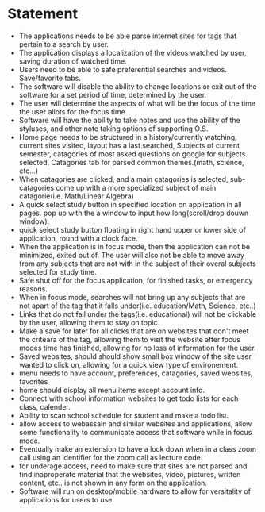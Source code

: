 # Statement

- The applications needs to be able parse internet sites for tags that pertain to a search by user.
- The application displays a localization of the videos watched by user, saving duration of watched time. 
- Users need to be able to safe preferential searches and videos. Save/favorite tabs.
- The software will disable the ability to change locations or exit out of the software for a set period of time, determined by the user.
- The user will determine the aspects of what will be the focus of the time the user allots for the focus time. 
- Software will have the ability to take notes and use the ability of the styluses, and other note taking options of supporting O.S.
- Home page needs to be structured in a history/currently watching, current sites visited, layout has a last searched, Subjects of current semester, catagories of most asked questions on google for subjects selected, Catagories tab for parsed common themes.(math, science, etc...)
- When catagories are clicked, and a main catagories is selected, sub-catagories come up with a more specialized subject of main catagorie(i.e. Math/Linear Algebra)
- A quick select study button in specified location on application in all pages. pop up with the a window to input how long(scroll/drop douwn window).
- quick select study button floating in right hand upper or lower side of application, round with a clock face. 
- When the application is in focus mode, then the application can not be minimized, exited out of. The user will also not be able to move away from any subjects that are not with in the subject of their overal subjects selected for study time. 
- Safe shut off for the focus application, for finished tasks, or emergency reasons. 
- When in focus mode, searches will not bring up any subjects that are not apart of the tag that it falls under(i.e. education/Math, Science, etc..)
- Links that do not fall under the tags(i.e. educational) will not be clickable by the user, allowing them to stay on topic.
- Make a save for later for all clicks that are on websites that don't meet the criteara of the tag, allowing them to visit the website after focus modes time has finished, allowing for no loss of information for the user. 
- Saved websites, should should show small box window of the site user wanted to click on, allowing for a quick view type of environement. 
- menu needs to have account, preferences, catagories, saved websites, favorites
- home should display all menu items except account info.
- Connect with school information websites to get todo lists for each class, calender. 
- Ability to scan school schedule for student and make a todo list. 
- allow access to webassain and similar websites and applications, allow some functionality to communicate access that software while in focus mode.
- Eventually make an extension to have a lock down when in a class zoom call using an identifier for the zoom call as lecture code.
- for underage access, need to make sure that sites are not parsed and find inaproperate material that the websites, video, pictures, written content, etc.. is not shown in  any form on the application.
- Software will run on desktop/mobile hardware to allow for versitality of applications for users to use. 

